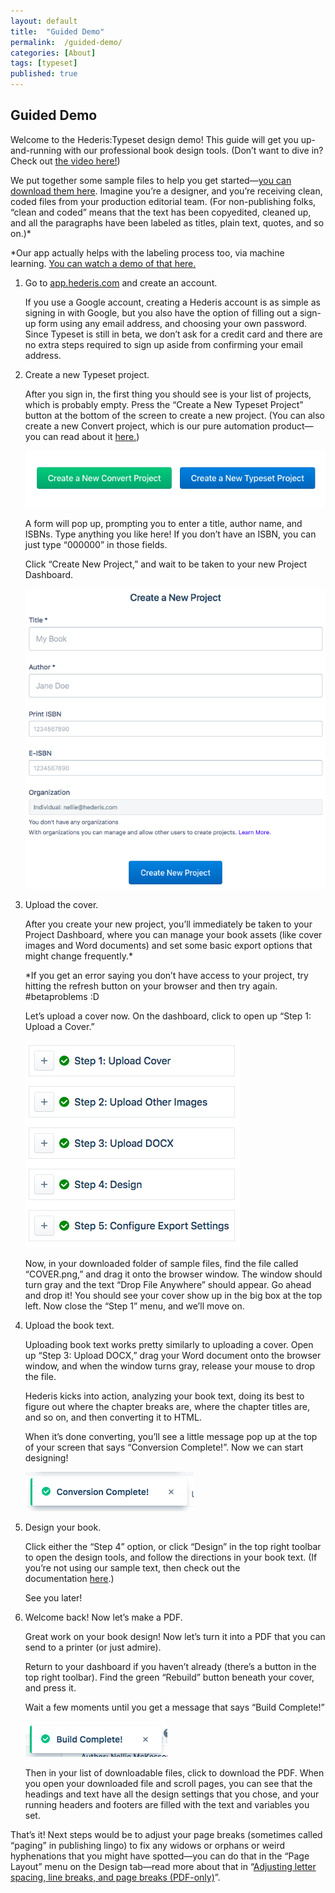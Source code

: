 ```yaml
---
layout: default
title:  "Guided Demo"
permalink:  /guided-demo/
categories: [About]
tags: [typeset]
published: true
---
```


<section data-type="chapter" class="hsecchapter" data-hederis-type="hsecchapter" id="guided-demo" data-pi-attrs="id: guided-demo; data-tags: typeset;" role="doc-chapter" data-tags="typeset" data-author-name=" " data-book-title=" " title="Guided Demo"><h1 data-hederis-type="hblkchaptitle" class="hblkchaptitle" id="pSwDGY43l">Guided Demo</h1>
    <p class="hblkp" data-hederis-type="hblkp" id="prKjwu0AG">Welcome to the Hederis:Typeset design demo! This guide will get you up-and-running with our professional book design tools. (Don&#8217;t want to dive in? Check out&#160;<a href="https://youtu.be/KjJA1HvvEhw" target="_blank"><span class="Hyperlink">the video here!</span></a>)</p>
    <p class="hblkp" data-hederis-type="hblkp" id="pgMbwOm3r">We put together some sample files to help you get started&#8212;<a href="https://www.dropbox.com/s/0t99hotj0svng8h/hederis-demo-files.zip?dl=0" target="_blank"><span class="Hyperlink">you can download them here</span></a>. Imagine you&#8217;re a designer, and you&#8217;re receiving clean, coded files from your production editorial team. (For non-publishing folks, &#8220;clean and coded&#8221; means that the text has been copyedited, cleaned up, and all the paragraphs have been labeled as titles, plain text, quotes, and so on.)*</p>
    <p class="hblkp" data-hederis-type="hblkp" id="ptNT4Ff8p">*Our app actually helps with the labeling process too, via machine learning.&#160;<a href="https://www.youtube.com/embed/vyuVLK4JIkg" target="_blank"><span class="Hyperlink">You can watch a demo of that here.</span></a></p>
    <ol class="hwprnumlist" data-hederis-type="hwprnumlist" id="pCrOADmXb"><li class="hblkoli" data-hederis-type="hblkoli" id="liLrT51Sbf"><p class="hblkoli" data-hederis-type="hblklip" id="p94xH68jG">Go to&#160;<a href="http://app.hederis.com/" target="_blank"><span class="Hyperlink">app.hederis.com</span></a>&#160;and create an account.</p><p class="hblklicont" data-hederis-type="hblklicont" id="peyZwb4DY">If you use a Google account, creating a Hederis account is as simple as signing in with Google, but you also have the option of filling out a sign-up form using any email address, and choosing your own password. Since Typeset is still in beta, we don&#8217;t ask for a credit card and there are no extra steps required to sign up aside from confirming your email address.</p>
    </li>
    <li class="hblkoli" data-hederis-type="hblkoli" id="liQgc2OoDj"><p class="hblkoli" data-hederis-type="hblklip" id="p6bvA3Y2M">Create a new Typeset project.</p><p class="hblklicont" data-hederis-type="hblklicont" id="pZZZx7hNN">After you sign in, the first thing you should see is your list of projects, which is probably empty. Press the &#8220;Create a New Typeset Project&#8221; button at the bottom of the screen to create a new project. (You can also create a new Convert project, which is our pure automation product&#8212;you can read about it&#160;<a href="https://www.hederis.com/products.html" target="_blank"><span class="Hyperlink">here.</span></a>)</p>
    <img data-hederis-type="hblkimg" class="hblkimg" id="pF9tb0y5B" src="/images/createprojectbutton.png"/>
    <p class="hblklicont" data-hederis-type="hblklicont" id="pHWOSrCH7">A form will pop up, prompting you to enter a title, author name, and ISBNs. Type anything you like here! If you don&#8217;t have an ISBN, you can just type &#8220;000000&#8221; in those fields.</p>
    <p class="hblklicont" data-hederis-type="hblklicont" id="pxRXmx2VY">Click &#8220;Create New Project,&#8221; and wait to be taken to your new Project Dashboard.</p>
    <img data-hederis-type="hblkimg" class="hblkimg" id="p30RCL6cu" src="/images/createnewproject.png"/>
    </li>
    <li class="hblkoli" data-hederis-type="hblkoli" id="li5DxzQ9T9"><p class="hblkoli" data-hederis-type="hblklip" id="pY728danT">Upload the cover.</p><p class="hblklicont" data-hederis-type="hblklicont" id="p3xbC3wHd">After you create your new project, you&#8217;ll immediately be taken to your Project Dashboard, where you can manage your book assets (like cover images and Word documents) and set some basic export options that might change frequently.*</p>
    <p class="hblklicont" data-hederis-type="hblklicont" id="pw14ZVNWP">*If you get an error saying you don&#8217;t have access to your project, try hitting the refresh button on your browser and then try again. #betaproblems :D</p>
    <p class="hblklicont" data-hederis-type="hblklicont" id="pEM9swM9s">Let&#8217;s upload a cover now. On the dashboard, click to open up &#8220;Step 1: Upload a Cover.&#8221;</p>
    <img data-hederis-type="hblkimg" class="hblkimg" id="p8FxLQMNM" src="/images/uploadacover.png"/>
    <p class="hblklicont" data-hederis-type="hblklicont" id="p7j48b5ik">Now, in your downloaded folder of sample files, find the file called &#8220;COVER.png,&#8221; and drag it onto the browser window. The window should turn gray and the text &#8220;Drop File Anywhere&#8221; should appear. Go ahead and drop it! You should see your cover show up in the big box at the top left. Now close the &#8220;Step 1&#8221; menu, and we&#8217;ll move on.</p>
    </li>
    <li class="hblkoli" data-hederis-type="hblkoli" id="liPc4z9pSZ"><p class="hblkoli" data-hederis-type="hblklip" id="p4KTlEe9W">Upload the book text.</p><p class="hblklicont" data-hederis-type="hblklicont" id="pNicy24eo">Uploading book text works pretty similarly to uploading a cover. Open up &#8220;Step 3: Upload DOCX,&#8221; drag your Word document onto the browser window, and when the window turns gray, release your mouse to drop the file.</p>
    <p class="hblklicont" data-hederis-type="hblklicont" id="pjFNDxu9R">Hederis kicks into action, analyzing your book text, doing its best to figure out where the chapter breaks are, where the chapter titles are, and so on, and then converting it to HTML.</p>
    <p class="hblklicont" data-hederis-type="hblklicont" id="pbn3kCCXU">When it&#8217;s done converting, you&#8217;ll see a little message pop up at the top of your screen that says &#8220;Conversion Complete!&#8221;. Now we can start designing!</p>
    <img data-hederis-type="hblkimg" class="hblkimg" id="pc8q1a6P9" src="/images/conversioncomplete.png"/>
    </li>
    <li class="hblkoli" data-hederis-type="hblkoli" id="liSd23YYZX"><p class="hblkoli" data-hederis-type="hblklip" id="pMoiwWFjv">Design your book.</p><p class="hblklicont" data-hederis-type="hblklicont" id="ps9Wd818q">Click either the &#8220;Step 4&#8221; option, or click &#8220;Design&#8221; in the top right toolbar to open the design tools, and follow the directions in your book text. (If you&#8217;re not using our sample text, then check out the documentation&#160;<a href="https://www.hederis.com/demo.html" target="_blank"><span class="Hyperlink">here</span></a>.)</p>
    <p class="hblklicont" data-hederis-type="hblklicont" id="pb4tunZZ0">See you later!</p>
    </li>
    <li class="hblkoli" data-hederis-type="hblkoli" id="liUChfJfq4"><p class="hblkoli" data-hederis-type="hblklip" id="pcHLPF8or">Welcome back! Now let&#8217;s make a PDF.</p><p class="hblklicont" data-hederis-type="hblklicont" id="pSMqoZbHP">Great work on your book design! Now let&#8217;s turn it into a PDF that you can send to a printer (or just admire).</p>
    <p class="hblklicont" data-hederis-type="hblklicont" id="puc5Av0sm">Return to your dashboard if you haven&#8217;t already (there&#8217;s a button in the top right toolbar). Find the green &#8220;Rebuild&#8221; button beneath your cover, and press it.</p>
    <p class="hblklicont" data-hederis-type="hblklicont" id="p1ZquZVXl">Wait a few moments until you get a message that says &#8220;Build Complete!&#8221;</p>
    <img data-hederis-type="hblkimg" class="hblkimg" id="pSXXxmCMk" src="/images/buildcomplete.png"/>
    <p class="hblklicont" data-hederis-type="hblklicont" id="pBYdRE8Uv">Then in your list of downloadable files, click to download the PDF. When you open your downloaded file and scroll pages, you can see that the headings and text have all the design settings that you chose, and your running headers and footers are filled with the text and variables you set.</p>
    </li>
    </ol>
    <p class="hblkp" data-hederis-type="hblkp" id="pFBBNnDsL">That&#8217;s it! Next steps would be to adjust your page breaks (sometimes called &#8220;paging&#8221; in publishing lingo) to fix any widows or orphans or weird hyphenations that you might have spotted&#8212;you can do that in the &#8220;Page Layout&#8221; menu on the Design tab&#8212;read more about that in &#8220;<a href="{% post_url 2019-08-31-39-AdjustingletterspacinglinebreaksandpagebreaksPDF-only %}"><span class="Hyperlink">Adjusting letter spacing, line breaks, and page breaks (PDF-only)</span></a>&#8221;.</p>
    </section>
    